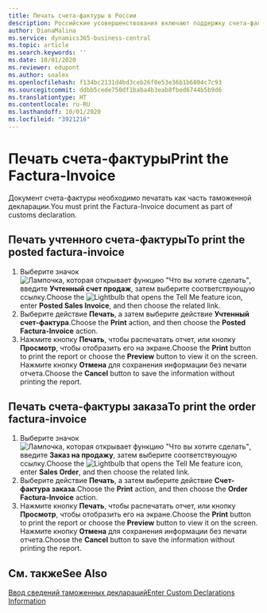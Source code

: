 ```yaml
---
title: Печать счета-фактуры в России
description: Российские усовершенствования включают поддержку счета-фактуры.
author: DianaMalina
ms.service: dynamics365-business-central
ms.topic: article
ms.search.keywords: ''
ms.date: 10/01/2020
ms.reviewer: edupont
ms.author: soalex
ms.openlocfilehash: f134bc2131d4bd3ceb26f0e53e36b1b6804c7c93
ms.sourcegitcommit: ddbb5cede750df1baba4b3eab8fbed6744b5b9d6
ms.translationtype: HT
ms.contentlocale: ru-RU
ms.lasthandoff: 10/01/2020
ms.locfileid: "3921216"
---
```

# <a name="print-the-factura-invoice"></a><span data-ttu-id="e7022-103">Печать счета-фактуры</span><span class="sxs-lookup"><span data-stu-id="e7022-103">Print the Factura-Invoice</span></span>

<span data-ttu-id="e7022-104">Документ счета-фактуры необходимо печатать как часть таможенной декларации.</span><span class="sxs-lookup"><span data-stu-id="e7022-104">You must print the Factura-Invoice document as part of customs declaration.</span></span>

## <a name="to-print-the-posted-factura-invoice"></a><span data-ttu-id="e7022-105">Печать учтенного счета-фактуры</span><span class="sxs-lookup"><span data-stu-id="e7022-105">To print the posted factura-invoice</span></span>

1. <span data-ttu-id="e7022-106">Выберите значок ![Лампочка, которая открывает функцию "Что вы хотите сделать"](../../media/ui-search/search_small.png "Что вы хотите сделать"), введите **Учтенный счет продаж**, затем выберите соответствующую ссылку.</span><span class="sxs-lookup"><span data-stu-id="e7022-106">Choose the ![Lightbulb that opens the Tell Me feature](../../media/ui-search/search_small.png "Tell me what you want to do") icon, enter **Posted Sales Invoice**, and then choose the related link.</span></span>
2. <span data-ttu-id="e7022-107">Выберите действие **Печать**, а затем выберите действие **Учтенный счет-фактура**.</span><span class="sxs-lookup"><span data-stu-id="e7022-107">Choose the **Print** action, and then choose the **Posted Factura-Invoice** action.</span></span>
3. <span data-ttu-id="e7022-108">Нажмите кнопку **Печать**, чтобы распечатать отчет, или кнопку **Просмотр**, чтобы отобразить его на экране.</span><span class="sxs-lookup"><span data-stu-id="e7022-108">Choose the **Print** button to print the report or choose the **Preview** button to view it on the screen.</span></span> <span data-ttu-id="e7022-109">Нажмите кнопку **Отмена** для сохранения информации без печати отчета.</span><span class="sxs-lookup"><span data-stu-id="e7022-109">Choose the **Cancel** button to save the information without printing the report.</span></span>

## <a name="to-print-the-order-factura-invoice"></a><span data-ttu-id="e7022-110">Печать счета-фактуры заказа</span><span class="sxs-lookup"><span data-stu-id="e7022-110">To print the order factura-invoice</span></span>

1. <span data-ttu-id="e7022-111">Выберите значок ![Лампочка, которая открывает функцию "Что вы хотите сделать"](../../media/ui-search/search_small.png "Что вы хотите сделать"), введите **Заказ на продажу**, затем выберите соответствующую ссылку.</span><span class="sxs-lookup"><span data-stu-id="e7022-111">Choose the ![Lightbulb that opens the Tell Me feature](../../media/ui-search/search_small.png "Tell me what you want to do") icon, enter **Sales Order**, and then choose the related link.</span></span>
2. <span data-ttu-id="e7022-112">Выберите действие **Печать**, а затем выберите действие **Счет-фактура заказа**.</span><span class="sxs-lookup"><span data-stu-id="e7022-112">Choose the **Print** action, and then choose the **Order Factura-Invoice** action.</span></span>
3. <span data-ttu-id="e7022-113">Нажмите кнопку **Печать**, чтобы распечатать отчет, или кнопку **Просмотр**, чтобы отобразить его на экране.</span><span class="sxs-lookup"><span data-stu-id="e7022-113">Choose the **Print** button to print the report or choose the **Preview** button to view it on the screen.</span></span> <span data-ttu-id="e7022-114">Нажмите кнопку **Отмена** для сохранения информации без печати отчета.</span><span class="sxs-lookup"><span data-stu-id="e7022-114">Choose the **Cancel** button to save the information without printing the report.</span></span>

## <a name="see-also"></a><span data-ttu-id="e7022-115">См. также</span><span class="sxs-lookup"><span data-stu-id="e7022-115">See Also</span></span>

[<span data-ttu-id="e7022-116">Ввод сведений таможенных деклараций</span><span class="sxs-lookup"><span data-stu-id="e7022-116">Enter Custom Declarations Information</span></span>](How-to-Enter-Custom-Declarations-Information.md)  
